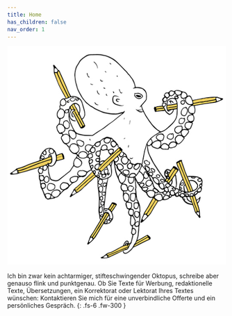 ```yaml
---
title: Home
has_children: false
nav_order: 1
---
```


![](images/oktopus-512x512.jpg)

Ich bin zwar kein achtarmiger, stifteschwingender Oktopus, schreibe aber genauso flink und punktgenau. Ob Sie Texte für Werbung, redaktionelle Texte, Übersetzungen, ein Korrektorat oder Lektorat Ihres Textes wünschen: Kontaktieren Sie mich für eine unverbindliche Offerte und ein persönliches Gespräch.
{: .fs-6 .fw-300 }
